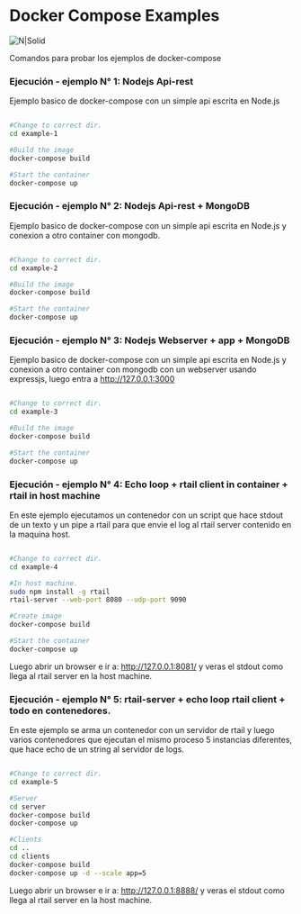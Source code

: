 # Docker Compose Examples

![N|Solid](https://www.openshift.org/img/logo-docker-h.svg)

Comandos para probar los ejemplos de docker-compose

### Ejecución - ejemplo N° 1: Nodejs Api-rest

Ejemplo basico de docker-compose con un simple api escrita en Node.js
```sh

#Change to correct dir.
cd example-1

#Build the image
docker-compose build

#Start the container
docker-compose up

```

### Ejecución - ejemplo N° 2: Nodejs Api-rest + MongoDB

Ejemplo basico de docker-compose con un simple api escrita en Node.js y conexion a otro container con mongodb.
```sh

#Change to correct dir.
cd example-2

#Build the image
docker-compose build

#Start the container
docker-compose up

```

### Ejecución - ejemplo N° 3: Nodejs Webserver + app + MongoDB

Ejemplo basico de docker-compose con un simple api escrita en Node.js y conexion a otro container con mongodb con un webserver usando expressjs, luego entra a http://127.0.0.1:3000
```sh

#Change to correct dir.
cd example-3

#Build the image
docker-compose build

#Start the container
docker-compose up

```

### Ejecución - ejemplo N° 4: Echo loop + rtail client in container + rtail in host machine

En este ejemplo ejecutamos un contenedor con un script que hace stdout de un texto y un pipe a rtail para que envie
el log al rtail server contenido en la maquina host.

```sh

#Change to correct dir.
cd example-4

#In host machine.
sudo npm install -g rtail
rtail-server --web-port 8080 --udp-port 9090

#Create image
docker-compose build

#Start the container
docker-compose up

```
Luego abrir un browser e ir a: http://127.0.0.1:8081/ y veras el stdout como llega al rtail server en la host machine.


### Ejecución - ejemplo N° 5: rtail-server + echo loop rtail client + todo en contenedores.

En este ejemplo se arma un contenedor con un servidor de rtail y luego varios contenedores que ejecutan el mismo proceso 5 instancias diferentes, que hace echo de un string al servidor de logs.

```sh

#Change to correct dir.
cd example-5

#Server
cd server
docker-compose build
docker-compose up

#Clients
cd ..
cd clients
docker-compose build
docker-compose up -d --scale app=5
```
Luego abrir un browser e ir a: http://127.0.0.1:8888/ y veras el stdout como llega al rtail server en la host machine.
